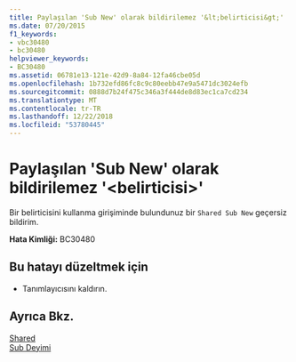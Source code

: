 ```yaml
---
title: Paylaşılan 'Sub New' olarak bildirilemez '&lt;belirticisi&gt;'
ms.date: 07/20/2015
f1_keywords:
- vbc30480
- bc30480
helpviewer_keywords:
- BC30480
ms.assetid: 06781e13-121e-42d9-8a84-12fa46cbe05d
ms.openlocfilehash: 1b732efd86fc8c9c80eebb47e9a5471dc3024efb
ms.sourcegitcommit: 0888d7b24f475c346a3f444de8d83ec1ca7cd234
ms.translationtype: MT
ms.contentlocale: tr-TR
ms.lasthandoff: 12/22/2018
ms.locfileid: "53780445"
---
```

# <a name="shared-sub-new-cannot-be-declared-ltspecifiergt"></a>Paylaşılan 'Sub New' olarak bildirilemez '&lt;belirticisi&gt;'
Bir belirticisini kullanma girişiminde bulundunuz bir `Shared Sub New` geçersiz bildirim.  
  
 **Hata Kimliği:** BC30480  
  
## <a name="to-correct-this-error"></a>Bu hatayı düzeltmek için  
  
-   Tanımlayıcısını kaldırın.  
  
## <a name="see-also"></a>Ayrıca Bkz.  
 [Shared](../../visual-basic/language-reference/modifiers/shared.md)  
 [Sub Deyimi](../../visual-basic/language-reference/statements/sub-statement.md)
